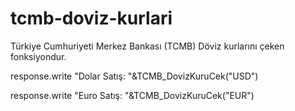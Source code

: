 # tcmb-doviz-kurlari
Türkiye Cumhuriyeti Merkez Bankası (TCMB) Döviz kurlarını çeken fonksiyondur.

response.write "Dolar Satış: "&TCMB_DovizKuruCek("USD")

response.write "Euro Satış: "&TCMB_DovizKuruCek("EUR")
